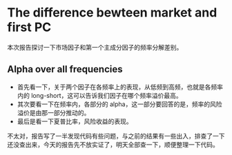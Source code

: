 # The difference bewteen market and first PC

本次报告探讨一下市场因子和第一个主成分因子的频率分解差别。

## Alpha over all frequencies

- 首先看一下，关于两个因子在各频率上的表现，从低频到高频，也就是各频率内的 long-short，这可以告诉我们因子在哪个频率溢价最高。
- 其次要看一下在频率内，各部分的 alpha，这一部分要回答的是，频率的风险溢价是由那一部分推动的。
- 最后是看一下夏普比率，风险收益的表现。

不太对，报告写了一半发现代码有些问题，与之前的结果有一些出入，排查了一下还没查出来，今天的报告先不放实证了，明天全部查一下，顺便整理一下代码。

<div style="page-break-after:always"></div>













